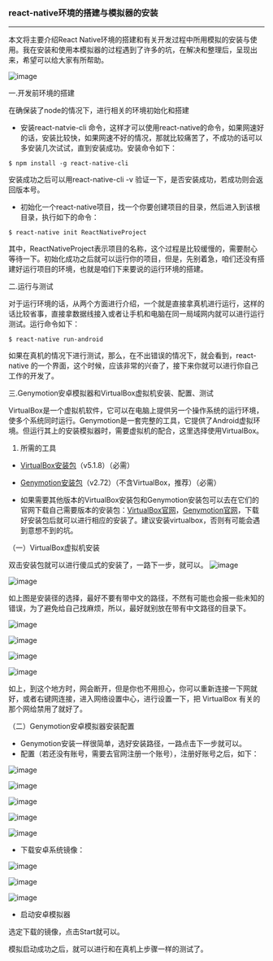 ### react-native环境的搭建与模拟器的安装

---
本文将主要介绍React Native环境的搭建和有关开发过程中所用模拟的安装与使用。我在安装和使用本模拟器的过程遇到了许多的坑，在解决和整理后，呈现出来，希望可以给大家有所帮助。

![image](http://image.beekka.com/blog/2015/bg2015033101.png)

一.开发前环境的搭建

在确保装了node的情况下，进行相关的环境初始化和搭建

- 安装react-natvie-cli 命令，这样才可以使用react-native的命令，如果网速好的话，安装比较快，如果网速不好的情况，那就比较痛苦了，不成功的话可以多安装几次试试，直到安装成功。安装命令如下：


```
$ npm install -g react-native-cli
```
安装成功之后可以用react-native-cli  -v 验证一下，是否安装成功，若成功则会返回版本号。

- 初始化一个react-native项目，找一个你要创建项目的目录，然后进入到该根目录，执行如下的命令：


```
$ react-native init ReactNativeProject
```
其中，ReactNativeProject表示项目的名称，这个过程是比较缓慢的，需要耐心等待一下。初始化成功之后就可以运行你的项目，但是，先别着急，咱们还没有搭建好运行项目的环境，也就是咱们下来要说的运行环境的搭建。

二.运行与测试

对于运行环境的话，从两个方面进行介绍，一个就是直接拿真机进行运行，这样的话比较省事，直接拿数据线接入或者让手机和电脑在同一局域网内就可以进行运行测试。运行命令如下：


```
$ react-native run-android
```
如果在真机的情况下进行测试，那么，在不出错误的情况下，就会看到，react-native 的一个界面，这个时候，应该非常的兴奋了，接下来你就可以进行你自己工作的开发了。


三.Genymotion安卓模拟器和VirtualBox虚拟机安装、配置、测试

VirtualBox是一个虚拟机软件，它可以在电脑上提供另一个操作系统的运行环境，使多个系统同时运行。Genymotion是一套完整的工具，它提供了Android虚拟环境。但运行其上的安装模拟器时，需要虚拟机的配合，这里选择使用VirtualBox。


1. 所需的工具
- [VirtualBox安装包](https://www.virtualbox.org/wiki/Downloads)（v5.1.8）（必需）

- [Genymotion安装包](https://www.genymotion.com/download/)（v2.72）（不含VirtualBox，推荐）（必需）

- 如果需要其他版本的VirtualBox安装包和Genymotion安装包可以去在它们的官网下载自己需要版本的安装包：[VirtualBox官网](https://www.virtualbox.org/)，[Genymotion官网](https://www.genymotion.com)，下载好安装包后就可以进行相应的安装了。建议安装virtualbox，否则有可能会遇到意想不到的坑。


（一）VirtualBox虚拟机安装

双击安装包就可以进行傻瓜式的安装了，一路下一步，就可以。
![image](http://images2015.cnblogs.com/blog/781564/201606/781564-20160629140104687-480014000.png)

![image](http://images2015.cnblogs.com/blog/781564/201606/781564-20160629140111577-403630827.png)

如上图是安装径的选择，最好不要有带中文的路径，不然有可能也会报一些未知的错误，为了避免给自己找麻烦，所以，最好就别放在带有中文路径的目录下。

![image](http://images2015.cnblogs.com/blog/781564/201606/781564-20160629140118827-1084493264.png)

![image](http://images2015.cnblogs.com/blog/781564/201606/781564-20160629140126749-1521992467.png)

![image](http://images2015.cnblogs.com/blog/781564/201606/781564-20160629140133781-47957850.png)

![image](http://images2015.cnblogs.com/blog/781564/201606/781564-20160629140459140-2036760127.png)

如上，到这个地方时，网会断开，但是你也不用担心，你可以重新连接一下网就好，或者右键网连接，进入网络设置中心，进行设置一下，把 VirtualBox 有关的那个网给禁用了就好了。


（二）Genymotion安卓模拟器安装配置

- Genymotion安装一样很简单，选好安装路径，一路点击下一步就可以。
- 配置（若还没有账号，需要去官网注册一个账号），注册好账号之后，如下：


![image](http://images2015.cnblogs.com/blog/781564/201606/781564-20160629140840484-699965817.png)

![image](http://images2015.cnblogs.com/blog/781564/201606/781564-20160629141056484-1341038268.png)

![image](http://images2015.cnblogs.com/blog/781564/201606/781564-20160629141107296-1108669567.png)

![image](http://images2015.cnblogs.com/blog/781564/201606/781564-20160629141120624-506896665.png)

![image](http://images2015.cnblogs.com/blog/781564/201606/781564-20160629141130952-176267658.png)

- 下载安卓系统镜像：


![image](http://images2015.cnblogs.com/blog/781564/201606/781564-20160629141144077-781915696.png)

![image](http://images2015.cnblogs.com/blog/781564/201606/781564-20160629141154968-2122696884.png)

![image](http://images2015.cnblogs.com/blog/781564/201606/781564-20160629141204984-542946501.png)

- 启动安卓模拟器

选定下载的镜像，点击Start就可以。

模拟启动成功之后，就可以进行和在真机上步骤一样的测试了。


